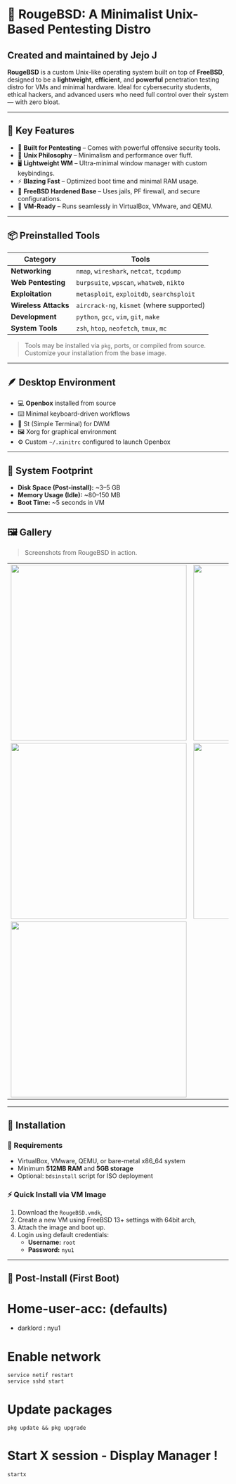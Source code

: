 # 🐉 RougeBSD: A Minimalist Unix-Based Pentesting Distro
## Created and maintained by **Jejo J**

**RougeBSD** is a custom Unix-like operating system built on top of **FreeBSD**, designed to be a **lightweight**, **efficient**, and **powerful** penetration testing distro for VMs and minimal hardware. Ideal for cybersecurity students, ethical hackers, and advanced users who need full control over their system — with zero bloat.

---

## 🎯 Key Features

- 🧠 **Built for Pentesting** – Comes with powerful offensive security tools.
- 🐚 **Unix Philosophy** – Minimalism and performance over fluff.
- 🖥️ **Lightweight WM** – Ultra-minimal window manager with custom keybindings.
- ⚡ **Blazing Fast** – Optimized boot time and minimal RAM usage.
- 🧱 **FreeBSD Hardened Base** – Uses jails, PF firewall, and secure configurations.
- 💾 **VM-Ready** – Runs seamlessly in VirtualBox, VMware, and QEMU.

---

## 📦 Preinstalled Tools

| Category              | Tools |
|----------------------|-------|
| **Networking**        | `nmap`, `wireshark`, `netcat`, `tcpdump` |
| **Web Pentesting**    | `burpsuite`, `wpscan`, `whatweb`, `nikto` |
| **Exploitation**      | `metasploit`, `exploitdb`, `searchsploit` |
| **Wireless Attacks**  | `aircrack-ng`, `kismet` (where supported) |
| **Development**       | `python`, `gcc`, `vim`, `git`, `make` |
| **System Tools**      | `zsh`, `htop`, `neofetch`, `tmux`, `mc` |

> Tools may be installed via `pkg`, ports, or compiled from source. Customize your installation from the base image.

---

## 🪶 Desktop Environment

- 💻 **Openbox** installed from source
- ⌨️ Minimal keyboard-driven workflows
- 🧩 St (Simple Terminal) for DWM
- 🖼️ Xorg for graphical environment
- ⚙️ Custom `~/.xinitrc` configured to launch Openbox

---

## 📁 System Footprint

- **Disk Space (Post-install):** ~3–5 GB
- **Memory Usage (Idle):** ~80–150 MB
- **Boot Time:** ~5 seconds in VM

---
## 🖼️ Gallery

> Screenshots from RougeBSD in action.

<div align="center">

<table>
  <tr>
    <td><img src="https://raw.githubusercontent.com/jejo205713/RougeBSD_OS/main/RogueBSD_images/neofetch.png" width="400"/></td>
    <td><img src="https://raw.githubusercontent.com/jejo205713/RougeBSD_OS/main/RogueBSD_images/openbox.png" width="400"/></td>
  </tr>
  <tr>
    <td><img src="https://raw.githubusercontent.com/jejo205713/RougeBSD_OS/main/RogueBSD_images/openbox2.png" width="400"/></td>
    <td><img src="https://raw.githubusercontent.com/jejo205713/RougeBSD_OS/main/RogueBSD_images/rougebsd_metasploit.png" width="400"/></td>
  </tr>
  <tr>
    <td><img src="https://raw.githubusercontent.com/jejo205713/RougeBSD_OS/main/RogueBSD_images/rougebsd_nmap.png" width="400"/></td>
    <td></td>
  </tr>
</table>

</div>

---

## 📜 Installation

### 🔧 Requirements

- VirtualBox, VMware, QEMU, or bare-metal x86_64 system
- Minimum **512MB RAM** and **5GB storage**
- Optional: `bdsinstall` script for ISO deployment

### ⚡ Quick Install via VM Image

1. Download the `RougeBSD.vmdk`,
2. Create a new VM using FreeBSD 13+ settings with 64bit arch,
3. Attach the image and boot up.
4. Login using default credentials:
   - **Username:** `root`
   - **Password:** `nyu1`

---

## 🧪 Post-Install (First Boot)

# Home-user-acc: (defaults)
- darklord : nyu1

# Enable network
```
service netif restart
service sshd start
```
# Update packages
```
pkg update && pkg upgrade
```
# Start X session - Display Manager ! 
```
startx
```


